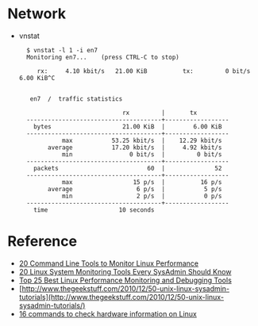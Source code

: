 
# Network

- vnstat

        $ vnstat -l 1 -i en7
        Monitoring en7...    (press CTRL-C to stop)

           rx:     4.10 kbit/s   21.00 KiB          tx:         0 bit/s   6.00 KiB^C


         en7  /  traffic statistics

                                   rx         |       tx
        --------------------------------------+------------------
          bytes                    21.00 KiB  |        6.00 KiB
        --------------------------------------+------------------
                  max           53.25 kbit/s  |    12.29 kbit/s
              average           17.20 kbit/s  |     4.92 kbit/s
                  min                0 bit/s  |         0 bit/s
        --------------------------------------+------------------
          packets                         60  |              52
        --------------------------------------+------------------
                  max                 15 p/s  |          16 p/s
              average                  6 p/s  |           5 p/s
                  min                  2 p/s  |           0 p/s
        --------------------------------------+------------------
          time                    10 seconds

# Reference
- [20 Command Line Tools to Monitor Linux Performance](http://www.tecmint.com/command-line-tools-to-monitor-linux-performance/)
- [20 Linux System Monitoring Tools Every SysAdmin Should Know](http://www.cyberciti.biz/tips/top-linux-monitoring-tools.html)
- [Top 25 Best Linux Performance Monitoring and Debugging Tools](http://www.thegeekstuff.com/2011/12/linux-performance-monitoring-tools/)
- [http://www.thegeekstuff.com/2010/12/50-unix-linux-sysadmin-tutorials](http://www.thegeekstuff.com/2010/12/50-unix-linux-sysadmin-tutorials/)
- [16 commands to check hardware information on Linux](http://www.binarytides.com/linux-commands-hardware-info/)
